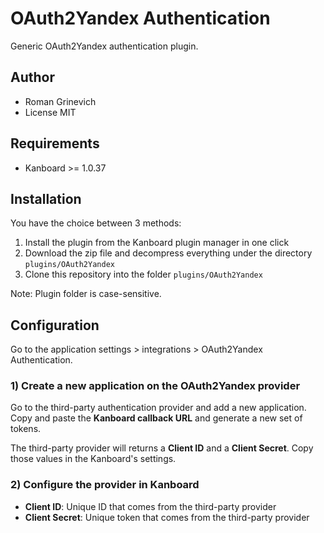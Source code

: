 OAuth2Yandex Authentication
=====================

Generic OAuth2Yandex authentication plugin.

Author
------

- Roman Grinevich
- License MIT

Requirements
------------

- Kanboard >= 1.0.37

Installation
------------

You have the choice between 3 methods:

1. Install the plugin from the Kanboard plugin manager in one click
2. Download the zip file and decompress everything under the directory `plugins/OAuth2Yandex`
3. Clone this repository into the folder `plugins/OAuth2Yandex`

Note: Plugin folder is case-sensitive.

Configuration
-------------

Go to the application settings > integrations > OAuth2Yandex Authentication.

### 1) Create a new application on the OAuth2Yandex provider

Go to the third-party authentication provider and add a new application. 
Copy and paste the **Kanboard callback URL** and generate a new set of tokens.

The third-party provider will returns a **Client ID** and a **Client Secret**.
Copy those values in the Kanboard's settings.

### 2) Configure the provider in Kanboard

- **Client ID**: Unique ID that comes from the third-party provider
- **Client Secret**: Unique token that comes from the third-party provider

